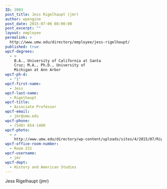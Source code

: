 ```yaml
---
ID: 2003
post_title: Jess Rigelhaupt (jmr)
author: wpengine
post_date: 2015-07-06 08:00:00
post_excerpt: ""
layout: employee
permalink: >
  http://www.umw.edu/directory/employee/jess-rigelhaupt/
published: true
wpcf-degrees:
  - >
    B.A., University of California at Santa
    Cruz; M.A., Ph.D., University of
    Michigan at Ann Arbor
wpcf-ph-d:
  - "1"
wpcf-first-name:
  - Jess
wpcf-last-name:
  - Rigelhaupt
wpcf-title:
  - Associate Professor
wpcf-email:
  - jmr@umw.edu
wpcf-phone:
  - (540) 654-1480
wpcf-photo:
  - >
    http://www.umw.edu/directory/wp-content/uploads/sites/4/2015/07/Rigelhaupt-Jess08.jpg
wpcf-office-room-number:
  - Room 231
wpcf-username:
  - jmr
wpcf-dept:
  - History and American Studies
---
```

Jess Rigelhaupt (jmr)